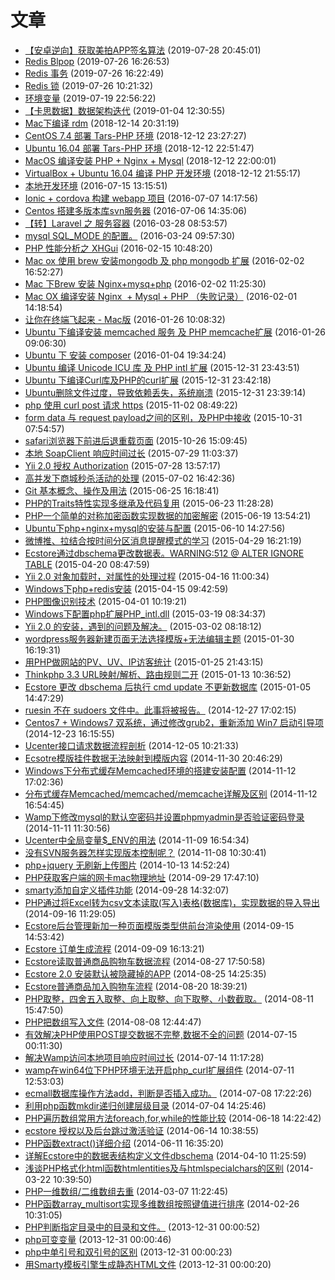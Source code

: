 # 文章
- [【安卓逆向】获取美拍APP签名算法](../docs/study/android-reverse-meipai.md) (2019-07-28 20:45:01)
- [Redis Blpop](../docs/redis/blpop.md) (2019-07-26 16:26:53)
- [Redis 事务](../docs/redis/transaction.md) (2019-07-26 16:22:49)
- [Redis 锁](../docs/redis/lock.md) (2019-07-26 10:21:32)
- [环境变量](../docs/basic/environment-variable.md) (2019-07-19 22:56:22)
- [【卡思数据】数据架构迭代](../docs/study/caasdata-data.md) (2019-01-04 12:30:55)
- [Mac下编译 rdm](../docs/local/rdm.md) (2018-12-14 20:31:19)
- [CentOS 7.4 部署 Tars-PHP 环境](../docs/basic/cent-tars.md) (2018-12-12 23:27:27)
- [Ubuntu 16.04 部署 Tars-PHP 环境](../docs/basic/ubt-tars.md) (2018-12-12 22:51:47)
- [MacOS 编译安装 PHP + Nginx + Mysql](../docs/basic/mac-env.md) (2018-12-12 22:00:01)
- [VirtualBox + Ubuntu 16.04 编译 PHP 开发环境](../docs/basic/vbubt.md) (2018-12-12 21:55:17)
- [本地开发环境](../docs/basic/development-environment.md) (2016-07-15 13:15:51)
- [Ionic + cordova 构建 webapp 项目](../docs/frontend/ionic-cordova.md) (2016-07-07 14:17:56)
- [Centos 搭建多版本库svn服务器](../docs/devops/svn-2.md) (2016-07-06 14:35:06)
- [【转】Laravel 之 服务容器](../docs/free/laravel_service.md) (2016-03-28 08:53:57)
- [mysql SQL_MODE 的配置。](../docs/mysql/mysql-sql_mode.md) (2016-03-24 09:57:30)
- [PHP 性能分析之 XHGui](../docs/php/php-xhgui.md) (2016-02-15 10:48:20)
- [Mac ox 使用 brew 安装mongodb 及 php mongodb 扩展](../docs/local/mac-mongodb.md) (2016-02-02 16:52:27)
- [Mac 下Brew 安装 Nginx+mysq+php](../docs/local/mac-brew-nginx-mysql-php.md) (2016-02-02 11:25:30)
- [Mac OX 编译安装 Nginx  + Mysql + PHP （失败记录）](../docs/local/mac-nginx-mysql-php.md) (2016-02-01 14:18:54)
- [让你在终端飞起来 - Mac版](../docs/local/mac-zsh.md) (2016-01-26 10:08:32)
- [Ubuntu 下编译安装 memcached 服务 及 PHP memcache扩展](../docs/local/ubuntu-php-memcached.md) (2016-01-26 09:06:30)
- [Ubuntu 下 安装 composer](../docs/local/ubuntu-install-composer.md) (2016-01-04 19:34:24)
- [Ubuntu 编译 Unicode ICU 库 及 PHP intl 扩展](../docs/local/ubuntu-icu-intl.md) (2015-12-31 23:43:51)
- [Ubuntu 下编译Curl库及PHP的curl扩展](../docs/local/ubuntu-curl.md) (2015-12-31 23:42:18)
- [Ubuntu删除文件过度，导致依赖丢失，系统崩溃](../docs/local/ubunt-fix.md) (2015-12-31 23:39:14)
- [php 使用 curl post 请求 https](../docs/php/php-curl-post-https.md) (2015-11-02 08:49:22)
- [form data 与 request payload之间的区别，及PHP中接收](../docs/php/form-data-request-payload.md) (2015-10-31 07:54:57)
- [safari浏览器下前进后退重载页面](../docs/frontend/safari-back-forward-reload.md) (2015-10-26 15:09:45)
- [本地 SoapClient 响应时间过长](../docs/php/soapclient.md) (2015-07-29 11:03:37)
- [Yii 2.0 授权 Authorization](../docs/free/yii20-authorization-acf-rbac.md) (2015-07-28 13:57:17)
- [高并发下商城秒杀活动的处理](../docs/study/concurrent-seckill.md) (2015-07-02 16:42:36)
- [Git 基本概念、操作及用法](../docs/basic/git.md) (2015-06-25 16:18:41)
- [PHP的Traits特性实现多继承及代码复用](../docs/php/php-traits.md) (2015-06-23 11:28:28)
- [PHP一个简单的对称加密函数实现数据的加密解密](../docs/php/php-encryption-decrypt.md) (2015-06-19 13:54:21)
- [Ubuntu下php+nginx+mysql的安装与配置](../docs/local/ubuntu_php_nginx_mysql.md) (2015-06-10 14:27:56)
- [微博推、拉结合按时间分区消息提醒模式的学习](../docs/study/weibo-pull-push-message.md) (2015-04-29 16:21:19)
- [Ecstore通过dbschema更改数据表。WARNING:512 @ ALTER IGNORE TABLE](../docs/third/mysql-ignore-table.md) (2015-04-20 08:47:59)
- [Yii 2.0 对象加载时，对属性的处理过程](../docs/free/yii2_0-property.md) (2015-04-16 11:00:34)
- [Windows下php+redis安装](../docs/php/windows_php_redis.md) (2015-04-15 09:42:59)
- [PHP图像识别技术](../docs/php/php-image-identification.md) (2015-04-01 10:19:21)
- [Windows下配置php扩展PHP_intl.dll](../docs/php/php_intl.md) (2015-03-19 08:34:37)
- [Yii 2.0 的安装，遇到的问题及解决。](../docs/free/yii2-0-install.md) (2015-03-02 08:18:12)
- [wordpress服务器新建页面无法选择模版+无法编辑主题](../docs/free/scandir.md) (2015-01-30 16:19:31)
- [用PHP做网站的PV、UV、IP访客统计](../docs/php/pv-uv-ip.md) (2015-01-25 21:43:15)
- [Thinkphp 3.3 URL映射/解析、路由规则二开](../docs/free/thinkphp-url_map_rules.md) (2015-01-13 10:36:52)
- [Ecstore 更改 dbschema 后执行 cmd update 不更新数据库](../docs/third/ecstore-shell.md) (2015-01-05 14:47:29)
- [ruesin 不在 sudoers 文件中。此事将被报告。](../docs/local/visudo.md) (2014-12-27 17:02:15)
- [Centos7 + Windows7 双系统，通过修改grub2，重新添加 Win7 启动引导项](../docs/local/centos7-grub2.md) (2014-12-23 16:15:55)
- [Ucenter接口请求数据流程剖析](../docs/third/ucenter-post.md) (2014-12-05 10:21:33)
- [Ecsotre模版挂件数据无法映射到模版内容](../docs/third/ecstore-widgets.md) (2014-11-30 20:46:29)
- [Windows下分布式缓存Memcached环境的搭建安装配置](../docs/local/memcached-2.md) (2014-11-12 17:02:36)
- [分布式缓存Memcached/memcached/memcache详解及区别](../docs/basic/memcached.md) (2014-11-12 16:54:45)
- [Wamp下修改mysql的默认空密码并设置phpmyadmin是否验证密码登录](../docs/local/wamp-mysql-password-phpmyadmin.md) (2014-11-11 11:30:56)
- [Ucenter中全局变量$_ENV的用法](../docs/third/ucenter-env.md) (2014-11-09 16:54:34)
- [没有SVN服务器怎样实现版本控制呢？](../docs/local/svn.md) (2014-11-08 10:30:41)
- [php+jquery 无刷新上传图片](../docs/php/input-file.md) (2014-10-13 14:52:24)
- [PHP获取客户端的网卡mac物理地址](../docs/php/php-get-client-mac.md) (2014-09-29 17:47:10)
- [smarty添加自定义插件功能](../docs/php/smarty-plugins.md) (2014-09-28 14:32:07)
- [PHP通过将Excel转为csv文本读取(写入)表格(数据库)，实现数据的导入导出](../docs/php/csv.md) (2014-09-16 11:29:05)
- [Ecstore后台管理新加一种页面模版类型供前台渲染使用](../docs/third/set_tmpl.md) (2014-09-15 14:53:42)
- [Ecstore 订单生成流程](../docs/third/order-create.md) (2014-09-09 16:13:21)
- [Ecstore读取普通商品购物车数据流程](../docs/third/ecstore_cart_data.md) (2014-08-27 17:50:58)
- [Ecstore 2.0 安装默认被隐藏掉的APP](../docs/third/app.md) (2014-08-25 14:25:35)
- [Ecstore普通商品加入购物车流程](../docs/third/ecstore_cart_add.md) (2014-08-20 18:39:21)
- [PHP取整，四舍五入取整、向上取整、向下取整、小数截取。](../docs/php/getint.md) (2014-08-11 15:47:50)
- [PHP把数组写入文件](../docs/php/write-array.md) (2014-08-08 12:44:47)
- [有效解决PHP使用POST提交数据不完整,数据不全的问题](../docs/php/php-post.md) (2014-07-15 00:11:30)
- [解决Wamp访问本地项目响应时间过长](../docs/local/wamp-speed.md) (2014-07-14 11:17:28)
- [wamp在win64位下PHP环境无法开启php_curl扩展组件](../docs/local/wamp-curl.md) (2014-07-11 12:53:03)
- [ecmall数据库操作方法add，判断是否插入成功。](../docs/third/ecm_add.md) (2014-07-08 17:22:26)
- [利用php函数mkdir递归创建层级目录](../docs/php/mkdir.md) (2014-07-04 14:25:46)
- [PHP遍历数组常用方法foreach,for,while的性能比较](../docs/php/loop-array.md) (2014-06-18 14:22:42)
- [ecstore 授权以及后台跳过激活验证](../docs/third/pam.md) (2014-06-14 10:38:55)
- [PHP函数extract()详细介绍](../docs/php/extract.md) (2014-06-11 16:35:20)
- [详解Ecstore中的数据表结构定义文件dbschema](../docs/third/dbschema.md) (2014-04-10 11:25:59)
- [浅谈PHP格式化html函数htmlentities及与htmlspecialchars的区别](../docs/php/htmlentities.md) (2014-03-22 10:39:50)
- [PHP一维数组/二维数组去重](../docs/php/php_array_unique.md) (2014-03-07 11:22:45)
- [PHP函数array_multisort实现多维数组按照键值进行排序](../docs/php/array_multisort.md) (2014-02-26 10:31:05)
- [PHP判断指定目录中的目录和文件。](../docs/php/is_dir.md) (2013-12-31 00:00:52)
- [php可变变量](../docs/php/variable.md) (2013-12-31 00:00:46)
- [php中单引号和双引号的区别](../docs/php/quotation-mark.md) (2013-12-31 00:00:23)
- [用Smarty模板引擎生成静态HTML文件](../docs/php/smarty.md) (2013-12-31 00:00:20)
